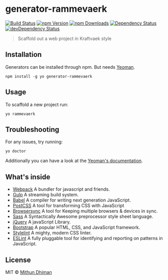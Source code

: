 # generator-rammevaerk

[![Build Status](https://img.shields.io/travis/kraftvaerk/generator-rammevaerk/master.svg?style=flat-square)](https://travis-ci.org/kraftvaerk/generator-rammevaerk) [![npm Version](https://img.shields.io/npm/v/generator-rammevaerk.svg?style=flat-square)](https://www.npmjs.com/package/generator-rammevaerk) [![npm Downloads](https://img.shields.io/npm/dm/generator-rammevaerk.svg?style=flat-square)](https://www.npmjs.com/package/generator-rammevaerk) [![Dependency Status](https://img.shields.io/david/kraftvaerk/generator-rammevaerk.svg?style=flat-square)](https://david-dm.org/kraftvaerk/generator-rammevaerk) [![devDependency Status](https://img.shields.io/david/dev/kraftvaerk/generator-rammevaerk.svg?style=flat-square)](https://david-dm.org/kraftvaerk/generator-rammevaerk/?type=dev)

> Scaffold out a web project in Kraftvaek style

## Installation

Generators can be installed through npm. But needs [Yeoman](https://github.com/yeoman/yo).

```
npm install -g yo generator-rammevaerk
```

## Usage

To scaffold a new project run:

```
yo rammevaerk
```

## Troubleshooting

For any issues, try running:

```
yo doctor
```

Additionally you can have a look at the [Yeoman's documentation](http://yeoman.io/).

## What's inside

* [Webpack](https://webpack.js.org/) A bundler for javascript and friends.
* [Gulp](http://gulpjs.com/) A streaming build system.
* [Babel](https://babeljs.io/) A compiler for writing next generation JavaScript.
* [PostCSS](http://postcss.org/) A tool for transforming CSS with JavaScript
* [Browsersync](http://browsersync.io/) A tool for Keeping multiple browsers & devices in sync.
* [Sass](http://sass-lang.com/) A Syntactically Awesome preprocessor style sheet language.
* [jQuery](https://jquery.com/) A javaScript Library.
* [Bootstrap](http://getbootstrap.com/) A popular HTML, CSS, and JavaScript framework.
* [Stylelint](http://stylelint.io/) A mighty, modern CSS linter.
* [ESLint](https://eslint.org/) A fully pluggable tool for identifying and reporting on patterns in JavaScript.

## License

MIT © [Mithun Dhiman](http://mi2oon.com/)
